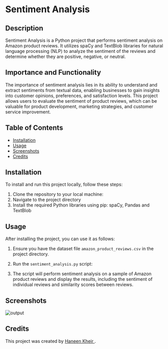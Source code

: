 # Sentiment Analysis

## Description

Sentiment Analysis is a Python project that performs sentiment analysis on Amazon product reviews. It utilizes spaCy and TextBlob libraries for natural language processing (NLP) to analyze the sentiment of the reviews and determine whether they are positive, negative, or neutral.

## Importance and Functionality

The importance of sentiment analysis lies in its ability to understand and extract sentiments from textual data, enabling businesses to gain insights into customer opinions, preferences, and satisfaction levels. This project allows users to evaluate the sentiment of product reviews, which can be valuable for product development, marketing strategies, and customer service improvement.

## Table of Contents

- [Installation](#installation)
- [Usage](#usage)
- [Screenshots](#screenshots)
- [Credits](#credits)

## Installation

To install and run this project locally, follow these steps:

1. Clone the repository to your local machine:
2. Navigate to the project directory
3. Install the required Python libraries using pip: spaCy, Pandas and TextBlob

## Usage

After installing the project, you can use it as follows:

1. Ensure you have the dataset file `amazon_product_reviews.csv` in the project directory.

2. Run the `sentiment_analysis.py` script:

3. The script will perform sentiment analysis on a sample of Amazon product reviews and display the results, including the sentiment of individual reviews and similarity scores between reviews.

## Screenshots

![output](sentiment_analysis_output.png)
## Credits

This project was created by [Haneen Kheir ](https://github.com/haneenkheir). 


